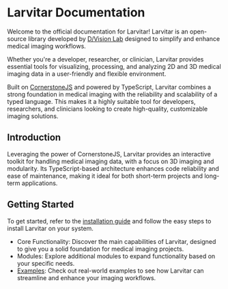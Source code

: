 # Larvitar Documentation

Welcome to the official documentation for Larvitar! Larvitar is an open-source library developed by [D/Vision Lab](https://www.dvisionlab.com) designed to simplify and enhance medical imaging workflows. 

Whether you're a developer, researcher, or clinician, Larvitar provides essential tools for visualizing, processing, and analyzing 2D and 3D medical imaging data in a user-friendly and flexible environment.

Built on [CornerstoneJS](https://www.cornerstonejs.org/) and powered by TypeScript, Larvitar combines a strong foundation in medical imaging with the reliability and scalability of a typed language. This makes it a highly suitable tool for developers, researchers, and clinicians looking to create high-quality, customizable imaging solutions.

## Introduction

Leveraging the power of CornerstoneJS, Larvitar provides an interactive toolkit for handling medical imaging data, with a focus on 3D imaging and modularity. 
Its TypeScript-based architecture enhances code reliability and ease of maintenance, making it ideal for both short-term projects and long-term applications.

## Getting Started

To get started, refer to the [installation guide](./guide/installation.md) and follow the easy steps to install Larvitar on your system.

- Core Functionality: Discover the main capabilities of Larvitar, designed to give you a solid foundation for medical imaging projects.
- Modules: Explore additional modules to expand functionality based on your specific needs.
- [Examples](guide/examples.md): Check out real-world examples to see how Larvitar can streamline and enhance your imaging workflows.